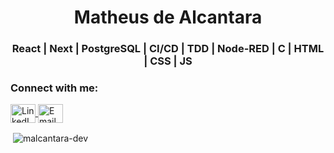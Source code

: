 <h1 align="center">Matheus de Alcantara</h1>
<h3 align="center">React | Next | PostgreSQL | CI/CD | TDD | Node-RED | C | HTML | CSS | JS</h3>


<h3 align="left">Connect with me:</h3>
<p align="left">
  <a href="https://linkedin.com/in/malcantara-dev" target="_blank">
    <img align="center"
         src="https://cdn.jsdelivr.net/gh/devicons/devicon/icons/linkedin/linkedin-original.svg"
         alt="LinkedIn"
         height="30" width="40" />
  </a>
  <a href="mailto:email@email.com" target="_blank" title="Send email">
    <img align="center"
         src="https://cdn.jsdelivr.net/gh/simple-icons/simple-icons/icons/gmail.svg"
         alt="Email"
         height="30" width="40" />
  </a>
</p>


<p>&nbsp;<img align="center" src="https://github-readme-stats.vercel.app/api?username=malcantara-dev&show_icons=true&locale=en" alt="malcantara-dev" /></p>
